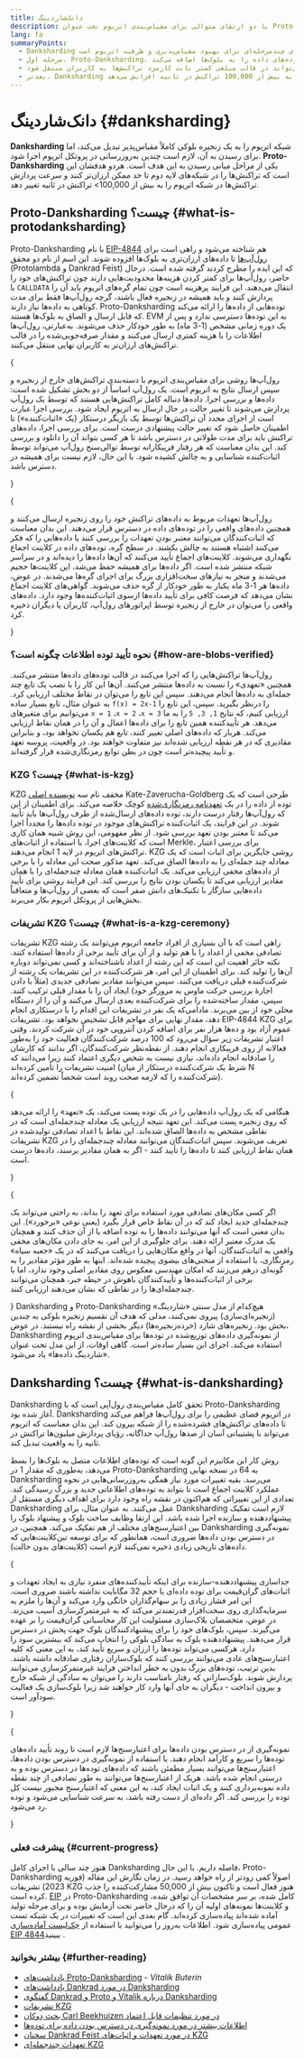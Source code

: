 ```yaml
---
title: دانک‌شاردینگ
description: با دو ارتقای متوالی برای مقیاس‌بندی اتریوم تحت عنوان Proto-Danksharding و Danksharding آشنا شوید.
lang: fa
summaryPoints:
  - Danksharding یک ارتقای چندمرحله‌ای برای بهبود مقیاس‌پذیری و ظرفیت اتریوم است.
  - مرحله اول، Proto-Danksharding، توده‌های داده را به بلوک‌ها اضافه می‌کند
  - توده‌های داده راه ارزان‌تری را برای جمع‌آوری داده‌ها جهت ارسال آنها به اتریوم ارائه می‌کنند و این هزینه‌ها می‌تواند در قالب مبلغی کمتر بابت کارمزد تراکنش‌ها به کاربران منتقل شود.
  - بعدتر، Danksharding به‌طور کامل مسئولیت تأیید توده‌های داده را در زیرمجموعه‌های گره‌ها گسترش می‌دهد و اتریوم را به بیش از 100,000 تراکنش در ثانیه افزایش می‌دهد.
---
```


# دانک‌شاردینگ \{#danksharding}

**Danksharding** شبکه اتریوم را به یک زنجیره بلوکی کاملاً مقیاس‌پذیر تبدیل می‌کند، اما برای رسیدن به آن، لازم است چندین به‌روزرسانی در پروتکل اتریوم اجرا شود. **Proto-Danksharding** یکی از مراحل میانی رسیدن به این هدف است. هردو هدفشان این است که تراکنش‌ها را در شبکه‌های لایه‌ دوم تا حد ممکن ارزان‌تر کنند و سرعت پردازش تراکنش‌ها در شبکه اتریوم را به بیش از 100,000> تراکنش در ثانیه تغییر دهد.

## Proto-Danksharding چیست؟ \{#what-is-protodanksharding}

Proto-Danksharding با نام [EIP-4844](https://eips.ethereum.org/EIPS/eip-4844) هم شناخته می‌شود و راهی است برای [رول‌آپ‌ها](/layer2/#rollups) تا داده‌های ارزان‌تری به بلوک‌ها افزوده شوند. این اسم از نام دو محقق (Protolambda و Dankrad Feist) که این ایده را مطرح کردند گرفته شده است. درحال حاضر، رول‌آپ‌ها برای کمتر کردن هزینه‌ها محدودیت‌هایی دارند چون تراکنش‌های خود را با `CALLDATA` انتقال می‌دهند. این فرایند پرهزینه است چون تمام گره‌های اتریوم باید آن را پردازش کنند و باید همیشه در زنجیره فعال باشند، گرچه رول‌آپ‌ها فقط برای مدت کوتاهی به داده‌ها نیاز دارند. Proto-Danksharding توده‌هایی از داده‌ها را ارائه می‌کند که قابل ارسال و الصاق به بلوک‌ها هستند. EVM به این توده‌ها دسترسی ندارد و پس از یک دوره زمانی مشخص (1-3 ماه) به طور خودکار حذف می‌شوند. به‌عبارتی، رول‌آپ‌ها اطلاعات را با هزینه کمتری ارسال می‌کنند و مقدار صرفه‌جویی‌شده را در قالب تراکنش‌های ارزان‌تر به کاربران نهایی منتقل می‌کنند.

{
<ExpandableCard title="چرا توده‌ها رول‌آپ‌ها را ارزان‌تر می‌کنند؟" eventCategory="/roadmap/danksharding" eventName="clicked why do blocks make rollups cheaper?">

رول‌آپ‌ها روشی برای مقیاس‌بندی اتریوم با دسته‌بندی تراکنش‌های خارج از زنجیره و سپس ارسال نتایج به اتریوم است. یک رول‌آپ اساساً از دو بخش تشکیل شده است: داده‌ها و بررسی اجرا. داده‌ها دنباله کامل تراکنش‌هایی هستند که توسط یک رول‌آپ پردازش می‌شوند تا تغییر حالت در حال ارسال به اتریوم ایجاد شود. بررسی اجرا عبارت است از اجرای مجدد آن تراکنش‌ها توسط یک بازیگر درستکار (یک «اثبات‌کننده») تا اطمینان حاصل شود که تغییر حالت پیشنهادی درست است. برای بررسی اجرا، داده‌های تراکنش باید برای مدت طولانی در دسترس باشد تا هر کسی بتواند آن را دانلود و بررسی کند. این بدان معناست که هر رفتار فریبکارانه توسط توالی‌سنج رول‌آپ می‌تواند توسط اثبات‌کننده شناسایی و به چالش کشیده شود. با این حال، لازم نیست برای همیشه در دسترس باشد.

</ExpandableCard>
}

{
<ExpandableCard title="چرا حذف داده‌های توده‌ای مشکلی ندارد؟" eventCategory="/roadmap/danksharding" eventName="clicked why is it OK to delete the blob data?">

رول‌آپ‌ها تعهدات مربوط به داده‌های تراکنش خود را روی زنجیره ارسال می‌کنند و همچنین داده‌های واقعی را در توده‌های داده در دسترس قرار می‌دهند. این بدان معناست که اثبات‌کنندگان می‌توانند معتبر بودن تعهدات را بررسی کنند یا داده‌هایی را که فکر می‌کنند اشتباه هستند به چالش بکشند. در سطح گره، توده‌های داده در کلاینت اجماع نگهداری می‌شوند. کلاینت‌های اجماع تأیید می‌کنند که آن‌ها داده‌ها را دیده‌اند و در سراسر شبکه منتشر شده است. اگر داده‌ها برای همیشه حفظ می‌شد، این کلاینت‌ها حجیم می‌شدند و منجر به نیازهای سخت‌افزاری بزرگ برای اجرای گره‌ها می‌شدند. در عوض، داده‌ها هر 1-3 ماه یکبار به طور خودکار از گره حذف می‌شوند. گواهی‌های کلاینت اجماع نشان می‌دهد که فرصت کافی برای تأیید داده‌ها ازسوی اثبات‌کننده‌ها وجود دارد. داده‌های واقعی را می‌توان در خارج از زنجیره توسط اپراتورهای رول‌آپ، کاربران یا دیگران ذخیره کرد.

</ExpandableCard>
}

### نحوه تأیید توده اطلاعات چگونه است؟ \{#how-are-blobs-verified}

رول‌آپ‌ها تراکنش‌هایی را که اجرا می‌کنند در قالب توده‌های داده‌ها منتشر می‌کنند. همچنین «تعهدی» را نسبت به داده‌ها منتشر می‌کنند. آن‌ها این کار را با نصب یک تابع چند جمله‌ای به داده‌ها انجام می‌دهند. سپس این تابع را می‌توان در نقاط مختلف ارزیابی کرد. به عنوان مثال، تابع بسیار ساده `f(x) = 2x-1` را درنظر بگیرید. سپس، این تابع را می‌توانیم برای متغیرهای `x = 1` ،`x = 2` ،`x = 3` ارزیابی کنیم، که نتایج `1, 3, 5` را به ما می‌دهد. هر تأییدکننده همین تابع را برای داده‌ها اعمال و آن را در همان نقاط ارزیابی می‌کند. هربار که داده‌های اصلی تغییر کنند، تابع هم یکسان نخواهد بود، و بنابراین مقادیری که در هر نقطه ارزیابی شده‌اند نیز متفاوت خواهند بود. در واقعیت، پروسه تعهد و تأیید پیچیده‌تر است چون در بطن توابع رمزنگاری‌شده قرار گرفته‌اند.

### KZG چیست؟  \{#what-is-kzg}

KZG مخفف نام سه [نویسنده اصلی](https://link.springer.com/chapter/10.1007/978-3-642-17373-8_11) Kate-Zaverucha-Goldberg طرحی است که یک توده از داده را در یک [تعهدنامه رمزنگاری‌شده](https://dankradfeist.de/ethereum/2020/06/16/kate-polynomial-commitments.html) کوچک خلاصه می‌کند. برای اطمینان از این که رول‌آپ‌ها رفتار درست دارند، توده داده‌های ارسال‌شده از طرف رول‌آپ‌ها باید تأیید شوند. در این فرایند، یک اثبات‌کننده تراکنش‌های موجود در توده داده‌ها را مجدداً اجرا می‌‌کند تا معتبر بودن تعهد بررسی شود. از نظر مفهومی، این روش شبیه همان کاری است که کلاینت‌های اجرا، با استفاده از اثبات‌های Merkle، برای بررسی اعتبار تراکنش‌های اتریوم در لایه 1 انجام می‌دهند. KZG روشی جایگزین برای اثبات است که یک معادله چند جمله‌ای را به داده‌ها الصاق می‌کند. تعهد مذکور صحت این معادله را با برخی از داده‌های مخفی ارزیابی می‌کند. یک اثبات‌کننده همان معادله چندجمله‌ای را با همان مقادیر ارزیابی می‌کند تا یکسان بودن نتایج را بررسی کند. این فرایند روشی برای تأیید داده‌هایی سازگار با تکنیک‌های دانش صفر است که بعضی از رول‌آپ‌ها و متعاقباً بخش‌‌هایی از پروتکل اتریوم بکار می‌برند.

### تشریفات KZG چیست؟  \{#what-is-a-kzg-ceremony}

تشریفات KZG راهی است که با آن بسیاری از افراد جامعه اتریوم می‌توانند یک رشته تصادفی مخفی از اعداد را با هم تولید و از آن برای تأیید برخی از داده‌ها استفاده کنند. نکته حائز اهمیت این است که این رشته از اعداد ناشناخته‌اند و کسی نمی‌تواند دوباره آن‌ها را تولید کند. برای اطمینان از این امر، هر شرکت‌کننده در این تشریفات یک رشته از شرکت‌کننده قبلی دریافت می‌کنند. سپس می‌توانند مقادیر تصادفی جدیدی (مثلاً با دادن اجازۀ بررسی حرکت ماوس به مرورگر خود) ایجاد آن را با مقدار قبلی ترکیب کنند. سپس، مقدار ساخته‌شده را برای شرکت‌کننده بعدی ارسال می‌کنند و آن را از دستگاه محلی خود از بین می‌برند. مادامی‌که یک نفر در تشریفات این اقدام را با درستکاری انجام دهد، مقدار نهایی برای مهاجم قابل تشخیص نخواهد بود. تشریفات EIP-4844 KZG برای عموم آزاد بود و ده‌ها هزار نفر برای اضافه کردن آنتروپی خود در آن شرکت کردند. وقتی اعتبار تشریفات زیر سؤال می‌رود که 100 درصد شرکت‌کنندگان فعالیت خود را به‌طور فعالانه از روی فریبکاری انجام دهند. از نقطه‌نظر شرکت‌کنندگان، اگر بدانند که کارشان را صادقانه انجام داده‌اند، نیازی نیست به شخص دیگری اعتماد کنند زیرا می‌دانند که امنیت تشریفات را تأمین کرده‌اند (شرط یک شرکت‌کننده درستکار از میان N شرکت‌‌کننده را که لازمه صحت روند است شخصاً تضمین کرده‌اند).

{
<ExpandableCard title="کاربرد عدد تصادفی از تشریفات KZG چیست؟" eventCategory="/roadmap/danksharding" eventName="clicked why is the random number from the KZG ceremony used for?">

هنگامی که یک رول‌آپ داده‌هایی را در یک توده پست می‌کند، یک «تعهد» را ارائه می‌دهد که روی زنجیره پست می‌کند. این تعهد نتیجه ارزیابی یک معادله چندجمله‌ای است که در نقاطی مشخص به داده‌ها الصاق شده‌اند. این نقاط با اعداد تصادفی تولیدشده در تشریفات KZG تعریف می‌شوند. سپس اثبات‌کنندگان می‌توانند معادله چندجمله‌ای را در همان نقاط ارزیابی کنند تا داده‌ها را تأیید کنند - اگر به همان مقادیر برسند، داده‌ها درست است.

</ExpandableCard>
}

{
<ExpandableCard title="چرا داده‌های تصادفی KZG باید مخفی بماند؟" eventCategory="/roadmap/danksharding" eventName="clicked why does the KZG random data have to stay secret?">

اگر کسی مکان‌های تصادفی مورد استفاده برای تعهد را بداند، به راحتی می‌تواند یک چندجمله‌ای جدید ایجاد کند که در آن نقاط خاص قرار بگیرد (یعنی نوعی «برخورد»). این بدان معنی است که آنها می‌توانند داده‌ها را به توده اضافه یا از آن حذف کنند و همچنان یک مدرک معتبر ارائه دهند. برای جلوگیری از این امر، به جای دادن مکان‌های مخفی واقعی به اثبات‌کنندگان، آنها در واقع مکان‌هایی را دریافت می‌کنند که در یک «جعبه سیاه» رمزنگاری، با استفاده از منحنی‌های بیضوی پیچیده شده‌اند. اینها به طور مؤثر مقادیر را به گونه‌ای درهم می‌زنند که امکان مهندسی معکوس روی مقادیر اصلی وجود ندارد، اما با برخی از اثبات‌کننده‌ها و تأییدکنندگان باهوش در حیطه جبر، همچنان می‌توانند چندجمله‌ای‌ها را در نقاطی که نشان می‌دهند ارزیابی کنند.

</ExpandableCard>
}

<InfoBanner isWarning mb={8}>
  Danksharding و Proto-Danksharding هیچ‌کدام از مدل سنتی «شاردینگ» (زنجیره‌ای‌سازی) پیروی نمی‌کنند، مدلی که هدف آن تقسیم زنجیره بلوکی به چندین بخش بود. زنجیره‌های شارد (خرده‌زنجیره‌ها) دیگر بخشی از نقشه راه نیستند. در عوض، Danksharding از نمونه‌گیری داده‌های توزیع‌شده در توده‌ها برای مقیاس‌بندی اتریوم استفاده می‌کند. اجرای این بسیار ساده‌تر است. گاهی اوقات، از این مدل تحت عنوان «شاردینگ داده‌ها» یاد می‌شود.
</InfoBanner>

## Danksharding چیست؟ \{#what-is-danksharding}

Danksharding تحقق کامل مقیاس‌بندی رول‌آپی است که با Proto-Danksharding آغاز شده بود. Danksharding در اتریوم فضای عظیمی را برای رول‌آپ‌ها فراهم می‌کند تا داده‌های تراکنش‌های فشرده‌شده را از شبکه بیرون کند. این بدان معناست که اتریوم می‌تواند با پشتیبانی آسان از صدها رول‌آپ جداگانه، رؤیای پردازش میلیون‌ها تراکنش در ثانیه را به واقعیت تبدیل کند.

روش کار این مکانیزم این گونه است که توده‌های اطلاعات متصل به بلوک‌ها را بسط می‌دهد، به‌طوری که مقدار 1 در Proto-Danksharding به 64 در نسخه نهایی Danksharding می‌رسد. بقیه تغییرات مورد نیاز همگی به‌روزرسانی‌هایی در نحوه عملکرد کلاینت اجماع است تا بتواند به توده‌های اطلاعاتی جدید و بزرگ رسیدگی کند. تعدادی از این تغییراتی که هم‌اکنون در نقشه راه وجود دارد برای اهداف دیگری مستقل از Danksharding عمل می‌کنند. به عنوان مثال، برای Danksharding لازم است تفکیک پیشنهاددهنده و سازنده اجرا شده باشد. این ارتقا وظایف ساخت بلوک و پیشنهاد بلوک را بین اعتبارسنج‌های مختلف از هم تفکیک می‌کند. همچنین، در Danksharding نمونه‌گیری در دسترس بودن داده‌ها ضروری است، همانطور که برای توسعه تین‌کلاینت‌هایی که داده‌های تاریخی زیادی ذخیره نمی‌کنند لازم است (کلاینت‌های بدون حالت).

{
<ExpandableCard title="چرا Danksharding به تفکیک پیشنهاددهنده و سازنده نیاز دارد؟" eventCategory="/roadmap/danksharding" eventName="clicked why does danksharding require proposer-builder separation?">

جداسازی پیشنهاددهنده-سازنده برای اینکه تأییدکننده‌های منفرد نیازی به ایجاد تعهدات و اثبات‌های گران‌قیمت برای توده داده‌ای با حجم 32 مگابایت نداشته باشند ضروری است. این امر فشار زیادی را بر سهام‌گذاران خانگی وارد می‌کند و آن‌ها را ملزم به سرمایه‌گذاری روی سخت‌افزار قدرتمندتر می‌کند که به غیرمتمرکزسازی آسیب می‌زند. در عوض، متخصصان بلاک‌سازی مسئولیت این کار محاسباتی گران‌قیمت را بر عهده می‌گیرند. سپس، بلوک‌های خود را برای پیشنهادکنندگان بلوک جهت پخش در دسترس قرار می‌دهند. پیشنهاددهنده بلوک به سادگی بلوکی را انتخاب می‌کند که بیشترین سود را دارد. هرکسی می‌تواند توده‌ها را ارزان و سریع تأیید کند، به این معنی که کلیه اعتبارسنج‌های عادی می‌توانند بررسی کنند که بلوک‌سازان رفتاری صادقانه داشته باشند. بدین ترتیب، توده‌های بزرگ بدون به خطر انداختن فرایند غیرمتمرکزسازی می‌توانند پردازش شوند. بلوک‌سازانی که رفتار نامناسب دارند را می‌توان به سادگی از شبکه خارج و بیرون انداخت - دیگران به جای آنها وارد کار خواهند شد زیرا بلوک‌سازی یک فعالیت سودآور است.

</ExpandableCard>
}

{
<ExpandableCard title="چرا Danksharding به نمونه‌گیری در دسترس بودن داده‌ها نیاز دارد؟" eventCateogry="/roadmap/danksharding" eventName="clicked why does danksharding require data availability sampling?">

نمونه‌گیری از در دسترس بودن داده‌ها برای اعتبارسنج‌ها لازم است تا روند تأیید داده‌های توده‌ها را سریع و کارآمد انجام دهند. با استفاده از نمونه‌گیری در دسترس بودن داده‌ها، اعتبارسنج‌ها می‌توانند بسیار مطمئن باشند که داده‌های توده‌ها در دسترس بوده و به درستی انجام شده باشد. هریک از اعتبارسنج‌ها می‌توانند به طور تصادفی از چند نقطه داده نمونه‌برداری کنند و یک اثبات ایجاد کند، به این معنی که اعتبارسنج مجبور نیست کل توده را بررسی کند. اگر داده‌ای از دست رفته باشد، به سرعت شناسایی می‌شود و توده رد می‌شود.

</ExpandableCard>
}

### پیشرفت فعلی \{#current-progress}

هنوز چند سالی با اجرای کامل Danksharding فاصله داریم. با این حال، Proto-Danksharding اصولاً کمی زودتر از راه خواهد رسید. در زمان نگارش این مقاله (فوریه 2023) تشریفات KZG هنوز فعال است و تاکنون بیش از 50,000 مشارکت‌کننده را جذب کرده است. [EIP](https://eips.ethereum.org/EIPS/eip-4844) در Proto-Danksharding کامل شده، بر سر مشخصات آن توافق شده، و کلاینت‌ها نمونه‌های اولیه آن را که درحال حاضر تحت آزمایش بوده و برای مرحله تولید آماده شده‌اند پیاده‌سازی کرده‌اند. گام بعدی این است که تغییرات در یک شبکه تست عمومی پیاده‌سازی شود. اطلاعات به‌روز را می‌توانید با استفاده از [چک‌لیست آماده‌سازی EIP 4844‏](https://github.com/ethereum/pm/blob/master/Breakout-Room/4844-readiness-checklist.md#client-implementation-status) ببینید.

### بیشتر بخوانید \{#further-reading}

- [یادداشت‌های Proto-Danksharding‏](https://notes.ethereum.org/@vbuterin/proto_danksharding_faq) - _‏Vitalik Buterin‏_
- [یادداشت‌های Dankrad در مورد Danksharding](https://notes.ethereum.org/@dankrad/new_sharding)
- [گفتگوی Dankrad و Proto و Vitalik درباره Danksharding](https://www.youtube.com/watch?v=N5p0TB77flM)
- [تشریفات KZG](https://ceremony.ethereum.org/)
- [بحث دِوکان Carl Beekhuizen در مورد تنظیمات قابل اعتماد](https://archive.devcon.org/archive/watch/6/the-kzg-ceremony-or-how-i-learnt-to-stop-worrying-and-love-trusted-setups/?tab=YouTube)
- [اطلاعات بیشتر در مورد نمونه‌گیری در دسترس بودن داده برای توده‌ها](https://hackmd.io/@vbuterin/sharding_proposal#ELI5-data-availability-sampling)
- [سخنان Dankrad Feist در مورد تعهدات و اثبات‌های KZG](https://youtu.be/8L2C6RDMV9Q)
- [تعهدات چندجمله‌ای KZG](https://dankradfeist.de/ethereum/2020/06/16/kate-polynomial-commitments.html)
